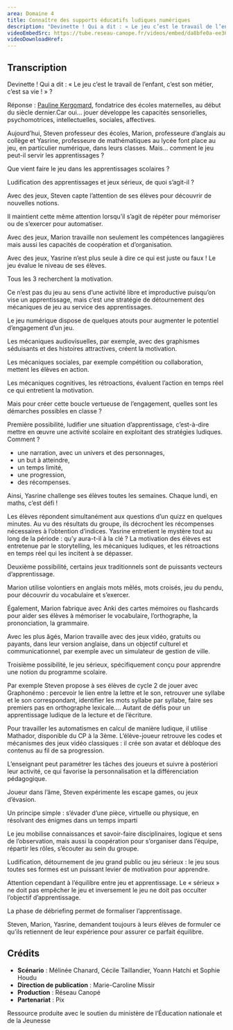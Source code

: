 ```yaml
---
area: Domaine 4
title: Connaître des supports éducatifs ludiques numériques
description: "Devinette ! Qui a dit : « Le jeu c’est le travail de l’enfant, c’est son métier, c’est sa vie ! » ? Réponse : Pauline Kergomard, fondatrice des écoles maternelles, au début du siècle dernier. Car oui, jouer développe les capacités sensorielles, psychomotrices, intellectuelles, sociales, affectives. Mais quels sont les mécanismes ludiques à connaître ? Quelles ressources mobiliser ?"
videoEmbedSrc: https://tube.reseau-canope.fr/videos/embed/da8bfe0a-ee36-4f50-a7c3-11d0d4e21141
videoDownloadHref:
---
```


## Transcription

Devinette ! Qui a dit : « Le jeu c’est le travail de l’enfant, c’est son métier, c’est sa vie ! » ?

Réponse : [Pauline Kergomard](http://fr.wikipedia.org/wiki/Pauline_Kergomard), fondatrice des écoles maternelles, au début du siècle dernier.Car oui… jouer développe les capacités sensorielles, psychomotrices, intellectuelles, sociales, affectives.

Aujourd’hui, Steven professeur des écoles, Marion, professeure d’anglais au collège et Yasrine, professeure de mathématiques au lycée font place au jeu, en particulier numérique, dans leurs classes. Mais… comment le jeu peut-il servir les apprentissages ?

Que vient faire le jeu dans les apprentissages scolaires ?

Ludification des apprentissages et jeux sérieux, de quoi s’agit-il ?

Avec des jeux, Steven capte l’attention de ses élèves pour découvrir de nouvelles notions.

Il maintient cette même attention lorsqu’il s’agit de répéter pour mémoriser ou de s’exercer pour automatiser.

Avec des jeux, Marion travaille non seulement les compétences langagières mais aussi les capacités de coopération et d’organisation.

Avec des jeux, Yasrine n’est plus seule à dire ce qui est juste ou faux ! Le jeu évalue le niveau de ses élèves.

Tous les 3 recherchent la motivation.

Ce n’est pas du jeu au sens d’une activité libre et improductive puisqu’on vise un apprentissage, mais c’est une stratégie de détournement des mécaniques de jeu au service des apprentissages.

Le jeu numérique dispose de quelques atouts pour augmenter le potentiel d’engagement d’un jeu.

Les mécaniques audiovisuelles, par exemple, avec des graphismes séduisants et des histoires attractives, créent la motivation.

Les mécaniques sociales, par exemple compétition ou collaboration, mettent les élèves en action.

Les mécaniques cognitives, les rétroactions, évaluent l’action en temps réel ce qui entretient la motivation.

Mais pour créer cette boucle vertueuse de l’engagement, quelles sont les démarches possibles en classe ?

Première possibilité, ludifier une situation d’apprentissage, c’est-à-dire mettre en œuvre une activité scolaire en exploitant des stratégies ludiques. Comment ?

- une narration, avec un univers et des personnages,
- un but à atteindre,
- un temps limité,
- une progression,
- des récompenses.

Ainsi, Yasrine challenge ses élèves toutes les semaines. Chaque lundi, en maths, c’est défi !

Les élèves répondent simultanément aux questions d’un quizz en quelques minutes. Au vu des résultats du groupe, ils décrochent les récompenses nécessaires à l’obtention d’indices. Yasrine entretient le mystère tout au long de la période : qu’y aura-t-il à la clé ? La motivation des élèves est entretenue par le storytelling, les mécaniques ludiques, et les rétroactions en temps réel qui les incitent à se dépasser.

Deuxième possibilité, certains jeux traditionnels sont de puissants vecteurs d’apprentissage.

Marion utilise volontiers en anglais mots mêlés, mots croisés, jeu du pendu, pour découvrir du vocabulaire et s’exercer.

Également, Marion fabrique avec Anki des cartes mémoires ou flashcards pour aider ses élèves à mémoriser le vocabulaire, l’orthographe, la prononciation, la grammaire.

Avec les plus âgés, Marion travaille avec des jeux vidéo, gratuits ou payants, dans leur version anglaise, dans un objectif culturel et communicationnel, par exemple avec un simulateur de gestion de ville.

Troisième possibilité, le jeu sérieux, spécifiquement conçu pour apprendre une notion du programme scolaire.

Par exemple Steven propose à ses élèves de cycle 2 de jouer avec Graphonémo : percevoir le lien entre la lettre et le son, retrouver une syllabe et le son correspondant, identifier les mots syllabe par syllabe, faire ses premiers pas en orthographe lexicale…. Autant de défis pour un apprentissage ludique de la lecture et de l’écriture.

Pour travailler les automatismes en calcul de manière ludique, il utilise Mathador, disponible du CP à la 3ème. L’élève-joueur retrouve les codes et mécanismes des jeux vidéo classiques : il crée son avatar et débloque des contenus au fil de sa progression.

L’enseignant peut paramétrer les tâches des joueurs et suivre à postériori leur activité, ce qui favorise la personnalisation et la différenciation pédagogique.

Joueur dans l’âme, Steven expérimente les escape games, ou jeux d’évasion.

Un principe simple : s’évader d’une pièce, virtuelle ou physique, en résolvant des énigmes dans un temps imparti

Le jeu mobilise connaissances et savoir-faire disciplinaires, logique et sens de l’observation, mais aussi la coopération pour s’organiser dans l’équipe, répartir les rôles, s’écouter au sein du groupe.

Ludification, détournement de jeu grand public ou jeu sérieux : le jeu sous toutes ses formes est un puissant levier de motivation pour apprendre.

Attention cependant à l’équilibre entre jeu et apprentissage. Le « sérieux » ne doit pas empêcher le jeu et inversement le jeu ne doit pas occulter l’objectif d’apprentissage.

La phase de débriefing permet de formaliser l’apprentissage.

Steven, Marion, Yasrine, demandent toujours à leurs élèves de formuler ce qu’ils retiennent de leur expérience pour assurer ce parfait équilibre.

## **Crédits**

- **Scénario** : Mélinée Chanard, Cécile Taillandier, Yoann Hatchi et Sophie Houdu
- **Direction de publication** : Marie-Caroline Missir
- **Production** : Réseau Canopé
- **Partenariat** : Pix

Ressource produite avec le soutien du ministère de l’Éducation nationale et de la Jeunesse
